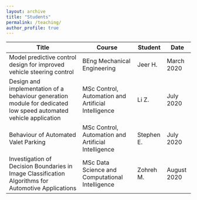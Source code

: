 ```yaml
---
layout: archive
title: "Students"
permalink: /teaching/
author_profile: true
---
```


|Title | Course | Student | Date |
| ---- | ------ | ------- | ---- |
| Model predictive control design for improved vehicle steering control  | BEng Mechanical Engineering | Jeer H. | March 2020 |
| Design and implementation of a behaviour generation module for dedicated low speed automated vehicle application | MSc Control, Automation and Artificial Intelligence | Li Z. | July 2020 |
| Behaviour of Automated Valet Parking | MSc Control, Automation and Artificial Intelligence | Stephen E. | July 2020 |
| Investigation of Decision Boundaries in Image Classification Algorithms for Automotive Applications | MSc Data Science and Computational Intelligence | Zohreh M. | August 2020 |
